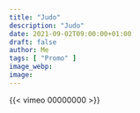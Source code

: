 ```yaml
---
title: "Judo"
description: "Judo"
date: 2021-09-02T09:00:00+01:00
draft: false
author: Me
tags: [ "Promo" ]
image_webp:
image:
---
```


{{< vimeo 00000000 >}}

